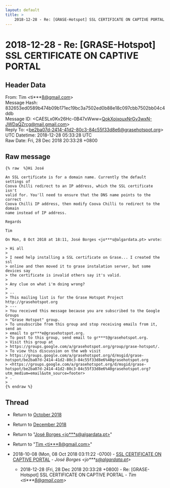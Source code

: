 ```yaml
---
layout: default
title: >
    2018-12-28 - Re: [GRASE-Hotspot] SSL CERTIFICATE ON CAPTIVE PORTAL
---
```


# 2018-12-28 - Re: [GRASE-Hotspot] SSL CERTIFICATE ON CAPTIVE PORTAL

## Header Data

From: Tim \<ti***8@gmail.com\><br>
Message Hash: 832653ed0589b474b09b171ec19bc3a7502ed0b88e18c097cbb7502bb04c4ddb<br>
Message ID: \<CAESLx0Kv26Hc-0B47xWww=QokXojxouxNrGv3wxN-JWDaQZrcg@mail.gmail.com\><br>
Reply To: \<be2ba07d-2414-41d2-80c3-84c55f33d8e6@grasehotspot.org\><br>
UTC Datetime: 2018-12-28 05:33:28 UTC<br>
Raw Date: Fri, 28 Dec 2018 20:33:28 +0800<br>

## Raw message

```
{% raw  %}Hi José

An SSL certificate is for a domain name. Currently the default settings of
Coova Chilli redirect to an IP address, which the SSL certificate isn't
valid for. You'll need to ensure that the DNS name points to the correct
Coova Chilli IP address, then modify Coova Chilli to redirect to the domain
name instead of IP address.

Regards

Tim

On Mon, 8 Oct 2018 at 18:11, José Borges <jo***s@algardata.pt> wrote:

> Hi all
>
> I need help installing a SSL certificate on Grase... I created the ssl
> online and then moved it to grase instalation server, but some devices say
> the certificate is invalid others say it's valid.
>
> Any clue on what i'm doing wrong?
>
> --
> This mailing list is for the Grase Hotspot Project http://grasehotspot.org
> ---
> You received this message because you are subscribed to the Google Groups
> "Grase Hotspot" group.
> To unsubscribe from this group and stop receiving emails from it, send an
> email to gr***e@grasehotspot.org.
> To post to this group, send email to gr***t@grasehotspot.org.
> Visit this group at
> https://groups.google.com/a/grasehotspot.org/group/grase-hotspot/.
> To view this discussion on the web visit
> https://groups.google.com/a/grasehotspot.org/d/msgid/grase-hotspot/be2ba07d-2414-41d2-80c3-84c55f33d8e6%40grasehotspot.org
> <https://groups.google.com/a/grasehotspot.org/d/msgid/grase-hotspot/be2ba07d-2414-41d2-80c3-84c55f33d8e6%40grasehotspot.org?utm_medium=email&utm_source=footer>
> .
>
{% endraw %}
```

## Thread

+ Return to [October 2018](/archive/2018/10)
+ Return to [December 2018](/archive/2018/12)

+ Return to "[José Borges <jo***s<span>@</span>algardata.pt>](/authors/jo___s_at_algardata_pt)"
+ Return to "[Tim <ti***8<span>@</span>gmail.com>](/authors/ti___8_at_gmail_com)"

+ 2018-10-08 (Mon, 08 Oct 2018 03:11:22 -0700) - [SSL CERTIFICATE ON CAPTIVE PORTAL](/archive/2018/10/cf7b3037c7379ed51a30b2de15314bfda309ed45d7ee0d8adbde21f08e026a8a) - _José Borges \<jo***s@algardata.pt\>_
  + 2018-12-28 (Fri, 28 Dec 2018 20:33:28 +0800) - Re: [GRASE-Hotspot] SSL CERTIFICATE ON CAPTIVE PORTAL - _Tim \<ti***8@gmail.com\>_

